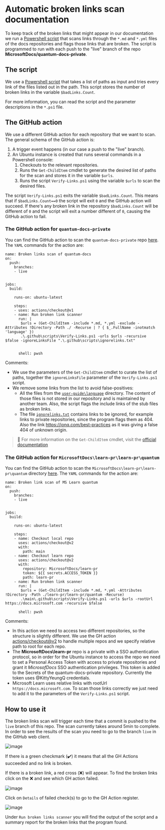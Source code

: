 # Automatic broken links scan documentation

To keep track of the broken links that might appear in our documentation we run a 
[Powershell script](https://github.com/MicrosoftDocs/quantum-docs-private/blob/quantum-docs-scan/.github/scripts/Verify-Links.ps1)
that scans links through the `*.md` and `*.yml` files of the docs repositories and flags those links that are broken. The script is programmed to
run with each push to the "live" branch of the repo **MicrosoftDocs/quantum-docs-private**.

## The script

We use a [Powershell script](https://github.com/MicrosoftDocs/quantum-docs-private/blob/quantum-docs-scan/.github/scripts/Verify-Links.ps1) that takes
a list of paths as input and tries every link of the files listed out in the path. This script stores the number of broken links in the variable `$badLinks.Count`.

For more information, you can read the script and the parameter descriptions in the `*.ps1` file.

## The GitHub action

We use a different GitHub action for each repository that we want to scan. The general schema of the GitHub action is:

1. A trigger event happens (in our case a push to the "live" branch).
1. An Ubuntu instance is created that runs several commands in a Powershell console:
    1. Checkouts to the relevant repositories.
    2. Runs the `Get-ChildItem` cmdlet to generate the desired list of paths for the scan and stores it in the variable `$urls`.
    3. Runs the script `Verify-Links.ps1` using the variable `$urls` to scan the desired files.

The script `Verify-Links.ps1` exits the variable `$badLinks.Count`. This means that if `$badLinks.Count==0` the script will exit `0` and the GitHub action will succeed.
If there's any broken link in the repository `$badLinks.Count` will be different of `0` and the script will exit a number different of `0`, causing the GitHub action to fail.

### The GitHub action for `quantum-docs-private`

You can find the GitHub action to scan the `quantum-docs-private` repo [here](https://github.com/MicrosoftDocs/quantum-docs-private/blob/quantum-docs-scan/.github/workflows/broken-links-quantum-docs.yml).
The `YAML` commands for the action are:

```
name: Broken links scan of quantum-docs
on:
  push:
    branches:
    - live
  

jobs:
  build:

    runs-on: ubuntu-latest

    steps:
    - uses: actions/checkout@v1
    - name: Run broken link scanner
      run: |
       $urls = (Get-ChildItem -include *.md, *.yml -exclude -Attributes !Directory -Path ./ -Recurse | ? { $_.FullName -inotmatch 'language' })
       .\.github\scripts\Verify-Links.ps1 -urls $urls -recursive $false -ignoreLinksFile ".\.github\scripts\ignorelinks.txt"
       
      
      shell: pwsh
```

Comments:

- We use the parameters of the `Get-ChildItem` cmdlet to curate the list of paths, together the `ignoreLinksFile` parameter of the `Verify-Links.ps1` script. 
- We remove some links from the list to avoid false-positives:
    - All the files from the [`user-guide\language`](https://github.com/MicrosoftDocs/quantum-docs-private/tree/main/articles/user-guide/language) directory. The content of those files is not stored in our repository and is maintained by another team. Also, the script flags the include links of the stub files as broken links.
    - The file [`ignorelinks.txt`](https://github.com/MicrosoftDocs/quantum-docs-private/blob/quantum-docs-scan/.github/scripts/ignorelinks.txt) contains links to be ignored, for example links to private repositories, since the program flags them as 404. Also the link https://ionq.com/best-practices as it was giving a false 404 of unknown origin. 

> 📝
> For more information on the `Get-ChildItem` cmdlet, visit the [official documentation](https://docs.microsoft.com/en-us/powershell/module/microsoft.powershell.management/get-childitem?view=powershell-7.1)

### The GitHub action for `MicrosoftDocs\learn-pr\learn-pr\quantum`

You can find the GitHub action to scan the `MicrosoftDocs\learn-pr\learn-pr\quantum` directory [here](https://github.com/MicrosoftDocs/quantum-docs-private/blob/main/.github/workflows/broken-links-MSLearn.yml).
The `YAML` commands for the action are:

```
name: Broken link scan of MS Learn quantum
on:
  push:
    branches:
    - live
  

jobs:
  build:

    runs-on: ubuntu-latest

    steps:
    - name: Checkout local repo
      uses: actions/checkout@v2
      with:
        path: main
    - name: Checkout learn repo
      uses: actions/checkout@v2
      with:
        repository: MicrosoftDocs/learn-pr
        token: ${{ secrets.ACCESS_TOKEN }}
        path: learn-pr
    - name: Run broken link scanner
      run: |
       $urls = (Get-ChildItem -include *.md, *.yml -Attributes !Directory -Path ./learn-pr/learn-pr/quantum -Recurse)
       .\main\.github\scripts\Verify-Links.ps1 -urls $urls -rootUrl https://docs.microsoft.com -recursive $false
        
      shell: pwsh
```

Comments:

- In this action we need to access two different repositories, so the structure is slightly different. We use the GH action [actions/checkout@v2](https://github.com/actions/checkout) to handle multiple repos and we specify relative path to root for each repo.
- The **MicrosoftDocs\learn-pr** repo is a private with a SSO authentication protocol, so in order for the Ubuntu instance to access the repo we need to set a Personal Access Token with access to private repositories and grant it *MicrosofDocs* SSO authentication privileges. This token is added to the Secrets of the quantum-docs-private repository. Currently the token uses @KittyYeungQ credentials.
- Microsoft Learn uses relative links with rootUrl `https://docs.microsoft.com`. To scan those links correctly we just need to add it to the parameters of the `Verify-Links.ps1` script. 

## How to use it

The broken links scan will trigger each time that a commit is pushed to the `live` branch of this repo. The scan currently takes around 5min to complete. In order to see the results of the scan you need to go to the branch `live` in the GitHub web client.

![image](https://user-images.githubusercontent.com/48300381/116709755-47a22600-a9d1-11eb-9ba4-adb66eb1cc83.png)

If there is a green checkmark (:heavy_check_mark:) it means that all the GH Actions succeeded and no link is broken.

If there is a broken link, a red cross (:x:) will appear. To find the broken links click on the :x: and see which GH action failed.

![image](https://user-images.githubusercontent.com/48300381/116713347-fd22a880-a9d4-11eb-8403-773c13089955.png)

Click on `Details` of failed check(s) to go to the GH Action register. 

![image](https://user-images.githubusercontent.com/48300381/116713656-4a9f1580-a9d5-11eb-9a9f-5386a068bf8c.png)

Under `Run broken links scanner` you will find the output of the script and a summary report for the broken links that the program found.
